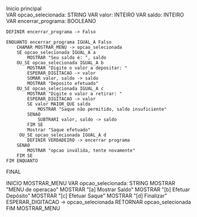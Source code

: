 Inicio principal  
    VAR opcao_selecionada: STRING
    VAR valor: INTEIRO
    VAR saldo: INTEIRO
    VAR encerrar_programa: BOOLEANO

    DEFINIR encerrar_programa -> Falso
        
    ENQUANTO encerrar_programa IGUAL_A Falso
        CHAMAR MOSTRAR_MENU -> opcao_selecionada
        SE opcao_selecionada IGUAL_A a
            MOSTRAR "Seu saldo é: ", saldo
        OU_SE opcao_selecionada IGUAL_A b
            MOSTRAR "Digite o valor a depositar: "
            ESPERAR_DIGITACAO -> valor
            SOMAR valor, saldo -> saldo
            MOSTRAR "Deposito efetuado"
        OU_SE opcao_selecionada IGUAL_A c
            MOSTRAR "Digite o valor a retirar: "
            ESPERAR_DIGITACAO -> valor
            SE valor MAIOR_QUE saldo
                MOSTRAR "Saque não permitido, saldo insuficiente"
            SENAO 
                SUBTRARI valor, saldo -> saldo
            FIM SE
            Mostrar "Saque efetuado"
         OU_SE opcao_selecionada IGUAL_A d
            DEFINIR VERDADEIRO -> encerrar programa
        SENAO
            MOSTRAR "opcao inválida, tente novamente"
        FIM SE
    FIM ENQUANTO
FINAL

INICIO MOSTRAR_MENU
    VAR opcao_selecionada: STRING
    MOSTRAR "MENU de operacao"
    MOSTRAR "[a] Mostrar Saldo"
    MOSTRAR "[b] Efetuar Depósito"
    MOSTRAR "[c] Efetuar Saque"
    MOSTRAR "[d] Finalizar"
    ESPERAR_DIGITACAO -> opcao_selecionada
    RETORNAR opcao_selecionada
FIM MOSTRAR_MENU
````

